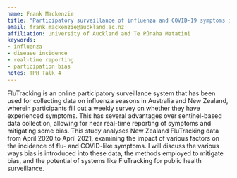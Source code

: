 ```yaml
---
name: Frank Mackenzie
title: "Participatory surveillance of influenza and COVID-19 symptoms in New Zealand"
email: frank.mackenzie@auckland.ac.nz
affiliation: University of Auckland and Te Pūnaha Matatini
keywords:
- influenza
- disease incidence
- real-time reporting
- participation bias
notes: TPH Talk 4
---
```


FluTracking is an online participatory surveillance system that has been used for collecting data on influenza seasons in Australia and New Zealand, wherein participants fill out a weekly survey on whether they have experienced symptoms. This has several advantages over sentinel-based data collection, allowing for near real-time reporting of symptoms and mitigating some bias. This study analyses New Zealand FluTracking data from April 2020 to April 2021, examining the impact of various factors on the incidence of flu- and COVID-like symptoms. I will discuss the various ways bias is introduced into these data, the methods employed to mitigate bias, and the potential of systems like FluTracking for public health surveillance.
